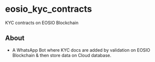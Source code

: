 # eosio_kyc_contracts
KYC contracts on EOSIO Blockchain

## About
* A WhatsApp Bot where KYC docs are added by validation on EOSIO Blockchain & then store data on Cloud database.


